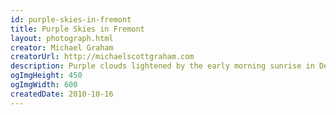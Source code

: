 ```yaml
---
id: purple-skies-in-fremont
title: Purple Skies in Fremont
layout: photograph.html
creator: Michael Graham
creatorUrl: http://michaelscottgraham.com
description: Purple clouds lightened by the early morning sunrise in December.
ogImgHeight: 450
ogImgWidth: 600
createdDate: 2010-10-16
---
```

